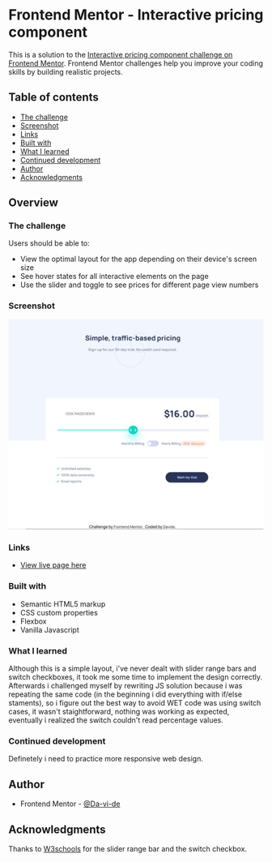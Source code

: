 # Frontend Mentor - Interactive pricing component

This is a solution to the [Interactive pricing component challenge on Frontend Mentor](https://www.frontendmentor.io/challenges/interactive-pricing-component-t0m8PIyY8). Frontend Mentor challenges help you improve your coding skills by building realistic projects. 

## Table of contents

  - [The challenge](#the-challenge)
  - [Screenshot](#screenshot)
  - [Links](#links)
  - [Built with](#built-with)
  - [What I learned](#what-i-learned)
  - [Continued development](#continued-development)
- [Author](#author)
- [Acknowledgments](#acknowledgments)

## Overview

### The challenge

Users should be able to:

- View the optimal layout for the app depending on their device's screen size
- See hover states for all interactive elements on the page
- Use the slider and toggle to see prices for different page view numbers

### Screenshot

![](./images/interactive_pricing_component.jpg)


### Links

- [View live page here](https://interactive-pricing-component-git-master-da-vi-de.vercel.app/)

### Built with

- Semantic HTML5 markup
- CSS custom properties
- Flexbox
- Vanilla Javascript

### What I learned

Although this is a simple layout, i've never dealt with slider range bars and switch checkboxes, it took me
some time to implement the design correctly.
Afterwards i challenged myself by rewriting JS solution because i was repeating the same code 
(in the beginning i did everything with if/else staments), so i figure out the best way to avoid WET code was 
using switch cases, it wasn't staightforward, nothing was working as expected, eventually i realized the switch couldn't 
read percentage values.

### Continued development

Definetely i need to practice more responsive web design.

## Author

- Frontend Mentor - [@Da-vi-de](https://www.frontendmentor.io/profile/Da-vi-de)

## Acknowledgments

Thanks to [W3schools](https://www.w3schools.com/) for the slider range bar and the switch checkbox.